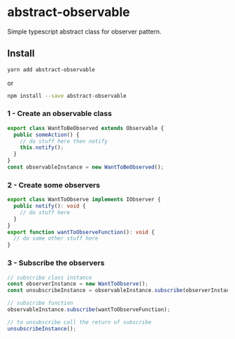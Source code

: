 # abstract-observable
Simple typescript abstract class for observer pattern.
## Install
```bash
yarn add abstract-observable
```
or
```bash
npm install --save abstract-observable
```

### 1 - Create an observable class
```ts
export class WantToBeObserved extends Observable {
  public someAction() {
    // do stuff here then notify
    this.notify();
  }
}
const observableInstance = new WantToBeObserved();
```
### 2 - Create some observers
```ts
export class WantToObserve implements IObserver {
  public notify(): void {
    // do stuff here
  }
}
export function wantToObserveFunction(): void {
  // do some other stuff here
}
```
### 3 - Subscribe the observers
```ts
// subscribe class instance
const observerInstance = new WantToObserve();
const unsubscribeInstance = observableInstance.subscribe(observerInstance);

// subscribe function
observableInstance.subscribe(wantToObserveFunction);

// to unsubscribe call the return of subscribe
unsubscribeInstance();
```